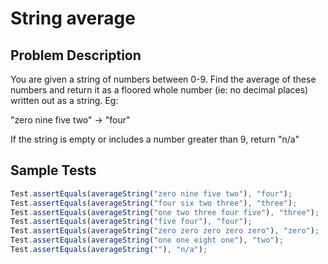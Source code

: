 # String average

## Problem Description

You are given a string of numbers between 0-9. Find the average of these numbers and return it as a floored whole number (ie: no decimal places) written out as a string. Eg:

"zero nine five two" -> "four"

If the string is empty or includes a number greater than 9, return "n/a"

## Sample Tests

``` JavaScript
Test.assertEquals(averageString("zero nine five two"), "four");
Test.assertEquals(averageString("four six two three"), "three");
Test.assertEquals(averageString("one two three four five"), "three");
Test.assertEquals(averageString("five four"), "four");
Test.assertEquals(averageString("zero zero zero zero zero"), "zero");
Test.assertEquals(averageString("one one eight one"), "two");
Test.assertEquals(averageString(""), "n/a");
```